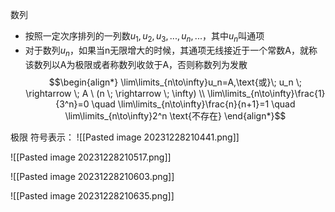 数列
- 按照一定次序排列的一列数$u_1,u_2,u_3,...,u_n,...$，其中$u_n$叫通项
- 对于数列${u_n}$，如果当n无限增大的时候，其通项无线接近于一个常数A，就称该数列以A为极限或者称数列收敛于A，否则称数列为发散
$$\begin{align*}
\lim\limits_{n\to\infty}u_n=A,\text{或}\; u_n \; \rightarrow \; A \ (n \; \rightarrow \; \infty) \\
\lim\limits_{n\to\infty}\frac{1}{3^n}=0 \quad \lim\limits_{n\to\infty}\frac{n}{n+1}=1 \quad
\lim\limits_{n\to\infty}2^n \text{不存在}
\end{align*}$$


极限
符号表示：
![[Pasted image 20231228210441.png]]

![[Pasted image 20231228210517.png]]

![[Pasted image 20231228210603.png]]

![[Pasted image 20231228210635.png]]
